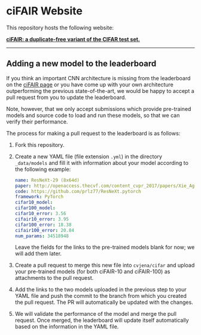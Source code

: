 ciFAIR Website
==============

This repository hosts the following website:

[**ciFAIR: a duplicate-free variant of the CIFAR test set.**][1]

---

Adding a new model to the leaderboard
-------------------------------------

If you think an important CNN architecture is missing from the leaderboard on the [ciFAIR page][1] or you have come up with your own architecture outperforming the previous state-of-the-art, we would be happy to accept a pull request from you to update the leaderboard.

Note, however, that we only accept submissions which provide pre-trained models and source code to load and run these models, so that we can verify their performance.

The process for making a pull request to the leaderboard is as follows:

1. Fork this repository.

2. Create a new YAML file (file extension `.yml`) in the directory `_data/models` and fill it with information about your model according to the following example:

   ```YAML
   name: ResNeXt-29 (8x64d)
   paper: http://openaccess.thecvf.com/content_cvpr_2017/papers/Xie_Aggregated_Residual_Transformations_CVPR_2017_paper.pdf
   code: https://github.com/prlz77/ResNeXt.pytorch
   framework: PyTorch
   cifar10_model: 
   cifar100_model: 
   cifar10_error: 3.56
   cifair10_error: 3.95
   cifar100_error: 18.38
   cifair100_error: 20.84
   num_params: 34518948
   ```

   Leave the fields for the links to the pre-trained models blank for now; we will add them later.

3. Create a pull request to merge this new file into `cvjena/cifar` and upload your pre-trained models (for both ciFAIR-10 and ciFAIR-100) as attachments to the pull request.

4. Add the links to the two models uploaded in the previous step to your YAML file and push the commit to the branch from which you created the pull request. The PR will automatically be updated with the changes.

5. We will validate the performance of the model and merge the pull request. Once merged, the leaderboard will update itself automatically based on the information in the YAML file.


[1]: https://cvjena.github.io/cifair/
